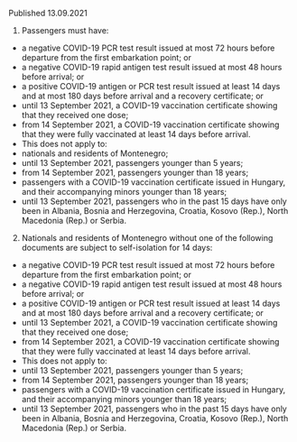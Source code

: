 Published 13.09.2021
1. Passengers must have:
- a negative COVID-19 PCR test result issued at most 72 hours before departure from the first embarkation point; or
- a negative COVID-19 rapid antigen test result issued at most 48 hours before arrival; or
- a positive COVID-19 antigen or PCR test result issued at least 14 days and at most 180 days before arrival and a recovery certificate; or
- until 13 September 2021, a COVID-19 vaccination certificate showing that they received one dose;
- from 14 September 2021, a COVID-19 vaccination certificate showing that they were fully vaccinated at least 14 days before arrival.
- This does not apply to:
- nationals and residents of Montenegro;
- until 13 September 2021, passengers younger than 5 years;
- from 14 September 2021, passengers younger than 18 years;
- passengers with a COVID-19 vaccination certificate issued in Hungary, and their accompanying minors younger than 18 years;
- until 13 September 2021, passengers who in the past 15 days have only been in Albania, Bosnia and Herzegovina, Croatia, Kosovo (Rep.), North Macedonia (Rep.) or Serbia.
2. Nationals and residents of Montenegro without one of the following documents are subject to self-isolation for 14 days:
- a negative COVID-19 PCR test result issued at most 72 hours before departure from the first embarkation point; or
- a negative COVID-19 rapid antigen test result issued at most 48 hours before arrival; or
- a positive COVID-19 antigen or PCR test result issued at least 14 days and at most 180 days before arrival and a recovery certificate; or
- until 13 September 2021, a COVID-19 vaccination certificate showing that they received one dose;
- from 14 September 2021, a COVID-19 vaccination certificate showing that they were fully vaccinated at least 14 days before arrival.
- This does not apply to:
- until 13 September 2021, passengers younger than 5 years;
- from 14 September 2021, passengers younger than 18 years;
- passengers with a COVID-19 vaccination certificate issued in Hungary, and their accompanying minors younger than 18 years;
- until 13 September 2021, passengers who in the past 15 days have only been in Albania, Bosnia and Herzegovina, Croatia, Kosovo (Rep.), North Macedonia (Rep.) or Serbia.